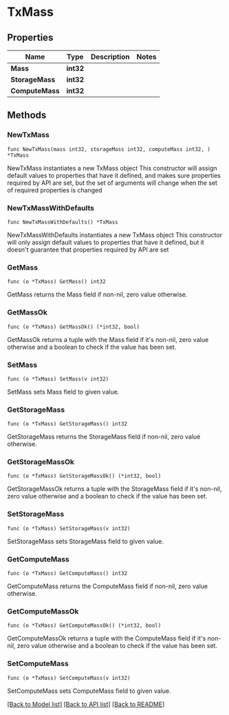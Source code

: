 # TxMass

## Properties

Name | Type | Description | Notes
------------ | ------------- | ------------- | -------------
**Mass** | **int32** |  | 
**StorageMass** | **int32** |  | 
**ComputeMass** | **int32** |  | 

## Methods

### NewTxMass

`func NewTxMass(mass int32, storageMass int32, computeMass int32, ) *TxMass`

NewTxMass instantiates a new TxMass object
This constructor will assign default values to properties that have it defined,
and makes sure properties required by API are set, but the set of arguments
will change when the set of required properties is changed

### NewTxMassWithDefaults

`func NewTxMassWithDefaults() *TxMass`

NewTxMassWithDefaults instantiates a new TxMass object
This constructor will only assign default values to properties that have it defined,
but it doesn't guarantee that properties required by API are set

### GetMass

`func (o *TxMass) GetMass() int32`

GetMass returns the Mass field if non-nil, zero value otherwise.

### GetMassOk

`func (o *TxMass) GetMassOk() (*int32, bool)`

GetMassOk returns a tuple with the Mass field if it's non-nil, zero value otherwise
and a boolean to check if the value has been set.

### SetMass

`func (o *TxMass) SetMass(v int32)`

SetMass sets Mass field to given value.


### GetStorageMass

`func (o *TxMass) GetStorageMass() int32`

GetStorageMass returns the StorageMass field if non-nil, zero value otherwise.

### GetStorageMassOk

`func (o *TxMass) GetStorageMassOk() (*int32, bool)`

GetStorageMassOk returns a tuple with the StorageMass field if it's non-nil, zero value otherwise
and a boolean to check if the value has been set.

### SetStorageMass

`func (o *TxMass) SetStorageMass(v int32)`

SetStorageMass sets StorageMass field to given value.


### GetComputeMass

`func (o *TxMass) GetComputeMass() int32`

GetComputeMass returns the ComputeMass field if non-nil, zero value otherwise.

### GetComputeMassOk

`func (o *TxMass) GetComputeMassOk() (*int32, bool)`

GetComputeMassOk returns a tuple with the ComputeMass field if it's non-nil, zero value otherwise
and a boolean to check if the value has been set.

### SetComputeMass

`func (o *TxMass) SetComputeMass(v int32)`

SetComputeMass sets ComputeMass field to given value.



[[Back to Model list]](../README.md#documentation-for-models) [[Back to API list]](../README.md#documentation-for-api-endpoints) [[Back to README]](../README.md)


